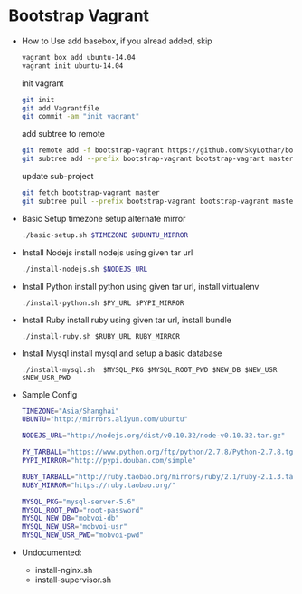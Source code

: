 Bootstrap Vagrant
=================

- How to Use
    add basebox, if you alread added, skip
    ```bash
    vagrant box add ubuntu-14.04
    vagrant init ubuntu-14.04
    ```
    init vagrant
    ```bash
    git init
    git add Vagrantfile
    git commit -am "init vagrant"
    ```

    add subtree to remote
    ```bash
    git remote add -f bootstrap-vagrant https://github.com/SkyLothar/bootstrap-vagrant.git
    git subtree add --prefix bootstrap-vagrant bootstrap-vagrant master --squash
    ```

    update sub-project
    ```bash
    git fetch bootstrap-vagrant master
    git subtree pull --prefix bootstrap-vagrant bootstrap-vagrant master
    ```

- Basic Setup
    timezone setup
    alternate mirror
    ```bash
    ./basic-setup.sh $TIMEZONE $UBUNTU_MIRROR
    ```

- Install Nodejs
    install nodejs using given tar url
    ```bash
    ./install-nodejs.sh $NODEJS_URL
    ```

- Install Python
    install python using given tar url, install virtualenv
    ```
    ./install-python.sh $PY_URL $PYPI_MIRROR
    ```

- Install Ruby
    install ruby using given tar url, install bundle
    ```
    ./install-ruby.sh $RUBY_URL RUBY_MIRROR
    ```

- Install Mysql
    install mysql and setup a basic database
    ```
    ./install-mysql.sh  $MYSQL_PKG $MYSQL_ROOT_PWD $NEW_DB $NEW_USR $NEW_USR_PWD
    ```

- Sample Config
    ```bash
    TIMEZONE="Asia/Shanghai"
    UBUNTU="http://mirrors.aliyun.com/ubuntu"

    NODEJS_URL="http://nodejs.org/dist/v0.10.32/node-v0.10.32.tar.gz"

    PY_TARBALL="https://www.python.org/ftp/python/2.7.8/Python-2.7.8.tgz"
    PYPI_MIRROR="http://pypi.douban.com/simple"

    RUBY_TARBALL="http://ruby.taobao.org/mirrors/ruby/2.1/ruby-2.1.3.tar.gz"
    RUBY_MIRROR="https://ruby.taobao.org/"

    MYSQL_PKG="mysql-server-5.6"
    MYSQL_ROOT_PWD="root-password"
    MYSQL_NEW_DB="mobvoi-db"
    MYSQL_NEW_USR="mobvoi-usr"
    MYSQL_NEW_USR_PWD="mobvoi-pwd"
    ```

- Undocumented:
    - install-nginx.sh
    - install-supervisor.sh
